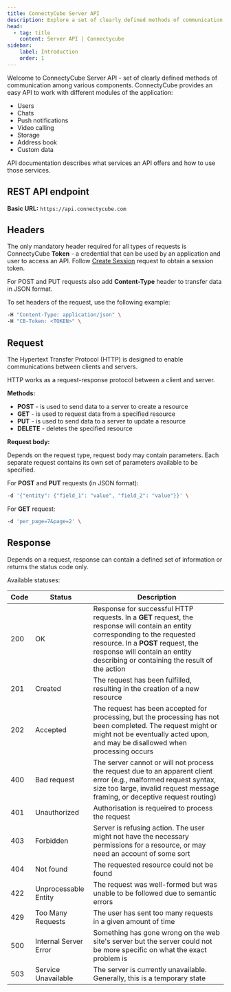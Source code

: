 ```yaml
---
title: ConnectyCube Server API
description: Explore a set of clearly defined methods of communication among various components. ConnectyCube provides an easy API to build powerful applications.
head:
  - tag: title
    content: Server API | Connectycube
sidebar: 
    label: Introduction
    order: 1
---
```


Welcome to ConnectyCube Server API -  set of clearly defined methods of communication among various components.
ConnectyCube provides an easy API to work with different modules of the application:

* Users
* Chats
* Push notifications
* Video calling
* Storage
* Address book
* Custom data

API documentation describes what services an API offers and how to use those services.

## REST API endpoint

**Basic URL:** `https://api.connectycube.com`

## Headers

The only mandatory header required for all types of requests is ConnectyCube **Token** - a credential that can be used by an application and user to access an API. Follow [Create Session](/server/auth#create-session) request to obtain a session token.

For POST and PUT requests also add **Content-Type** header to transfer data in JSON format.

To set headers of the request, use the following example:

```bash
-H "Content-Type: application/json" \
-H "CB-Token: <TOKEN>" \
```


## Request

The Hypertext Transfer Protocol (HTTP) is designed to enable communications between clients and servers.

HTTP works as a request-response protocol between a client and server.

**Methods:**

* **POST** - is used to send data to a server to create a resource
* **GET** - is used to request data from a specified resource
* **PUT** - is used to send data to a server to update a resource
* **DELETE** - deletes the specified resource

**Request body:**

Depends on the request type, request body may contain parameters. Each separate request contains its own set of parameters available to be specified.

For **POST** and **PUT** requests (in JSON format):

```bash
-d '{"entity": {"field_1": "value", "field_2": "value"}}' \
```

For **GET** request:

```bash
-d 'per_page=7&page=2' \
```

## Response

Depends on a request, response can contain a defined set of information or returns the status code only.

Available statuses:

| Code | Status | Description
|------------ |------------- |------------
| 200 | OK | Response for successful HTTP requests. In a **GET** request, the response will contain an entity corresponding to the requested resource. In a **POST** request, the response will contain an entity describing or containing the result of the action
| 201 | Created | The request has been fulfilled, resulting in the creation of a new resource
| 202 | Accepted | The request has been accepted for processing, but the processing has not been completed. The request might or might not be eventually acted upon, and may be disallowed when processing occurs
| 400 | Bad request | The server cannot or will not process the request due to an apparent client error (e.g., malformed request syntax, size too large, invalid request message framing, or deceptive request routing)
| 401 | Unauthorized | Authorisation is requeired to process the request
| 403 | Forbidden | Server is refusing action. The user might not have the necessary permissions for a resource, or may need an account of some sort
| 404 | Not found | The requested resource could not be found
| 422 | Unprocessable Entity | The request was well-formed but was unable to be followed due to semantic errors
| 429 | Too Many Requests | The user has sent too many requests in a given amount of time
| 500 | Internal Server Error | Something has gone wrong on the web site's server but the server could not be more specific on what the exact problem is
| 503 | Service Unavailable | The server is currently unavailable. Generally, this is a temporary state
